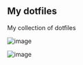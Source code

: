 ## My dotfiles
My collection of dotfiles

![image](https://imgur.com/axtanYJ.png)

![image](https://i.imgur.com/JC95Z5a.png)
